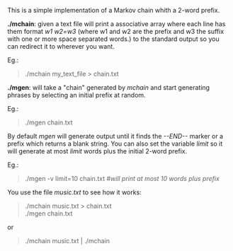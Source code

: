 This is a simple implementation of a Markov chain whith a 2-word prefix.

__./mchain__: given a text file will print a associative array where each line has them format *w1 w2=w3* (where w1 and w2 are the prefix and w3 the suffix with one or more space separated words.) to the standard output so you can redirect it to wherever you want.

Eg.:
> ./mchain my_text_file > chain.txt

__./mgen__: will take a "chain" generated by *mchain* and start generating phrases by selecting an initial prefix at random.

Eg.:
> ./mgen chain.txt

By default *mgen* will generate output until it finds the *--END--* marker or a prefix which returns a blank string. You can also set the variable *limit* so it will generate at most *limit* words plus the initial 2-word prefix.

Eg.:
> ./mgen -v limit=10 chain.txt #*will print at most 10 words plus prefix*

You use the file *music.txt* to see how it works:
> ./mchain music.txt > chain.txt  
> ./mgen chain.txt  

or

> ./mchain music.txt | ./mchain
